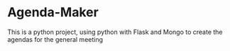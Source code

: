 # Agenda-Maker
This is a python project, using python with Flask and Mongo to create the agendas for the general meeting
